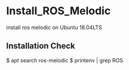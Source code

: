 # Install_ROS_Melodic
install ros melodic on Ubuntu 18.04LTS

## Installation Check
  $ apt search ros-melodic
  $ printenv | grep ROS
